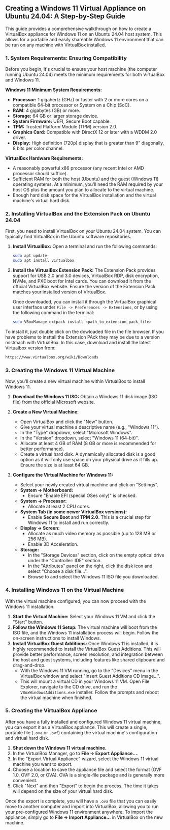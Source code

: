## Creating a Windows 11 Virtual Appliance on Ubuntu 24.04: A Step-by-Step Guide

This guide provides a comprehensive walkthrough on how to create a VirtualBox appliance for Windows 11 on an Ubuntu 24.04 host system. This allows for a portable and easily shareable Windows 11 environment that can be run on any machine with VirtualBox installed.

### 1. System Requirements: Ensuring Compatibility

Before you begin, it's crucial to ensure your host machine (the computer running Ubuntu 24.04) meets the minimum requirements for both VirtualBox and Windows 11.

**Windows 11 Minimum System Requirements:**
*   **Processor:** 1 gigahertz (GHz) or faster with 2 or more cores on a compatible 64-bit processor or System on a Chip (SoC).
*   **RAM:** 4 gigabytes (GB) or more.
*   **Storage:** 64 GB or larger storage device.
*   **System Firmware:** UEFI, Secure Boot capable.
*   **TPM:** Trusted Platform Module (TPM) version 2.0.
*   **Graphics Card:** Compatible with DirectX 12 or later with a WDDM 2.0 driver.
*   **Display:** High definition (720p) display that is greater than 9” diagonally, 8 bits per color channel.

**VirtualBox Hardware Requirements:**
*   A reasonably powerful x86 processor (any recent Intel or AMD processor should suffice).
*   Sufficient RAM for both the host (Ubuntu) and the guest (Windows 11) operating systems. At a minimum, you'll need the RAM required by your host OS plus the amount you plan to allocate to the virtual machine.
*   Enough hard disk space for the VirtualBox installation and the virtual machine's virtual hard disk.

### 2. Installing VirtualBox and the Extension Pack on Ubuntu 24.04

First, you need to install VirtualBox on your Ubuntu 24.04 system. You can typically find VirtualBox in the Ubuntu software repositories.

1.  **Install VirtualBox:** Open a terminal and run the following commands:
    ```bash
    sudo apt update
    sudo apt install virtualbox
    ```

2.  **Install the VirtualBox Extension Pack:** The Extension Pack provides support for USB 2.0 and 3.0 devices, VirtualBox RDP, disk encryption, NVMe, and PXE boot for Intel cards. You can download it from the official VirtualBox website. Ensure the version of the Extension Pack matches your installed version of VirtualBox.

    Once downloaded, you can install it through the VirtualBox graphical user interface under `File -> Preferences -> Extensions`, or by using the following command in the terminal:
    ```bash
    sudo VBoxManage extpack install <path_to_extension_pack_file>
    ```
To install it, just double click on the dowloaded file in the file browser. If you have problems to insttall the Extension PAck they may be due to a version mistmach with VirtualBox. In this case, download and install the latest Virtualbox version from:

```bash
https://www.virtualbox.org/wiki/Downloads
```

### 3. Creating the Windows 11 Virtual Machine

Now, you'll create a new virtual machine within VirtualBox to install Windows 11.

1.  **Download the Windows 11 ISO:** Obtain a Windows 11 disk image (ISO file) from the official Microsoft website.

2.  **Create a New Virtual Machine:**
    *   Open VirtualBox and click the "New" button.
    *   Give your virtual machine a descriptive name (e.g., "Windows 11").
    *   In the "Type" dropdown, select "Microsoft Windows".
    *   In the "Version" dropdown, select "Windows 11 (64-bit)".
    *   Allocate at least 4 GB of RAM (8 GB or more is recommended for better performance).
    *   Create a virtual hard disk. A dynamically allocated disk is a good option as it will only use space on your physical drive as it fills up. Ensure the size is at least 64 GB.

3.  **Configure the Virtual Machine for Windows 11:**
    *   Select your newly created virtual machine and click on "Settings".
    *   **System -> Motherboard:**
        *   Ensure "Enable EFI (special OSes only)" is checked.
    *   **System -> Processor:**
        *   Allocate at least 2 CPU cores.
    *   **System Tab (in some newer VirtualBox versions):**
        *   Enable **Secure Boot** and **TPM 2.0**. This is a crucial step for Windows 11 to install and run correctly.
    *   **Display -> Screen:**
        *   Allocate as much video memory as possible (up to 128 MB or 256 MB).
        *   Enable 3D Acceleration.
    *   **Storage:**
        *   In the "Storage Devices" section, click on the empty optical drive under the "Controller: IDE" section.
        *   In the "Attributes" panel on the right, click the disk icon and select "Choose a disk file...".
        *   Browse to and select the Windows 11 ISO file you downloaded.

### 4. Installing Windows 11 on the Virtual Machine

With the virtual machine configured, you can now proceed with the Windows 11 installation.

1.  **Start the Virtual Machine:** Select your Windows 11 VM and click the "Start" button.
2.  **Follow the Windows 11 Setup:** The virtual machine will boot from the ISO file, and the Windows 11 installation process will begin. Follow the on-screen instructions to install Windows.
3.  **Install VirtualBox Guest Additions:** Once Windows 11 is installed, it is highly recommended to install the VirtualBox Guest Additions. This will provide better performance, screen resolution, and integration between the host and guest systems, including features like shared clipboard and drag-and-drop.
    *   With the Windows 11 VM running, go to the "Devices" menu in the VirtualBox window and select "Insert Guest Additions CD image...".
    *   This will mount a virtual CD in your Windows 11 VM. Open File Explorer, navigate to the CD drive, and run the `VBoxWindowsAdditions.exe` installer. Follow the prompts and reboot the virtual machine when finished.

### 5. Creating the VirtualBox Appliance

After you have a fully installed and configured Windows 11 virtual machine, you can export it as a VirtualBox appliance. This will create a single, portable file (`.ova` or `.ovf`) containing the virtual machine's configuration and virtual hard disk.

1.  **Shut down the Windows 11 virtual machine.**
2.  In the VirtualBox Manager, go to **File -> Export Appliance...**.
3.  In the "Export Virtual Appliance" wizard, select the Windows 11 virtual machine you want to export.
4.  Choose a location to save the appliance file and select the format (OVF 1.0, OVF 2.0, or OVA). OVA is a single-file package and is generally more convenient.
5.  Click "Next" and then "Export" to begin the process. The time it takes will depend on the size of your virtual hard disk.

Once the export is complete, you will have a `.ova` file that you can easily move to another computer and import into VirtualBox, allowing you to run your pre-configured Windows 11 environment anywhere. To import the appliance, simply go to **File -> Import Appliance...** in VirtualBox on the new machine.
